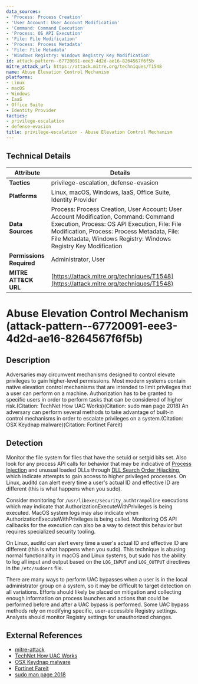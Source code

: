 ```yaml
---
data_sources:
- 'Process: Process Creation'
- 'User Account: User Account Modification'
- 'Command: Command Execution'
- 'Process: OS API Execution'
- 'File: File Modification'
- 'Process: Process Metadata'
- 'File: File Metadata'
- 'Windows Registry: Windows Registry Key Modification'
id: attack-pattern--67720091-eee3-4d2d-ae16-8264567f6f5b
mitre_attack_url: https://attack.mitre.org/techniques/T1548
name: Abuse Elevation Control Mechanism
platforms:
- Linux
- macOS
- Windows
- IaaS
- Office Suite
- Identity Provider
tactics:
- privilege-escalation
- defense-evasion
title: privilege-escalation - Abuse Elevation Control Mechanism
---
```


## Technical Details

| Attribute | Details |
|-----------|----------|
| **Tactics** | privilege-escalation, defense-evasion |
| **Platforms** | Linux, macOS, Windows, IaaS, Office Suite, Identity Provider |
| **Data Sources** | Process: Process Creation, User Account: User Account Modification, Command: Command Execution, Process: OS API Execution, File: File Modification, Process: Process Metadata, File: File Metadata, Windows Registry: Windows Registry Key Modification |
| **Permissions Required** | Administrator, User |
| **MITRE ATT&CK URL** | [https://attack.mitre.org/techniques/T1548](https://attack.mitre.org/techniques/T1548) |

# Abuse Elevation Control Mechanism (attack-pattern--67720091-eee3-4d2d-ae16-8264567f6f5b)

## Description
Adversaries may circumvent mechanisms designed to control elevate privileges to gain higher-level permissions. Most modern systems contain native elevation control mechanisms that are intended to limit privileges that a user can perform on a machine. Authorization has to be granted to specific users in order to perform tasks that can be considered of higher risk.(Citation: TechNet How UAC Works)(Citation: sudo man page 2018) An adversary can perform several methods to take advantage of built-in control mechanisms in order to escalate privileges on a system.(Citation: OSX Keydnap malware)(Citation: Fortinet Fareit)

## Detection
Monitor the file system for files that have the setuid or setgid bits set. Also look for any process API calls for behavior that may be indicative of [Process Injection](https://attack.mitre.org/techniques/T1055) and unusual loaded DLLs through [DLL Search Order Hijacking](https://attack.mitre.org/techniques/T1574/001), which indicate attempts to gain access to higher privileged processes. On Linux, auditd can alert every time a user's actual ID and effective ID are different (this is what happens when you sudo).

Consider monitoring for <code>/usr/libexec/security_authtrampoline</code> executions which may indicate that AuthorizationExecuteWithPrivileges is being executed. MacOS system logs may also indicate when AuthorizationExecuteWithPrivileges is being called. Monitoring OS API callbacks for the execution can also be a way to detect this behavior but requires specialized security tooling.

On Linux, auditd can alert every time a user's actual ID and effective ID are different (this is what happens when you sudo). This technique is abusing normal functionality in macOS and Linux systems, but sudo has the ability to log all input and output based on the <code>LOG_INPUT</code> and <code>LOG_OUTPUT</code> directives in the <code>/etc/sudoers</code> file.

There are many ways to perform UAC bypasses when a user is in the local administrator group on a system, so it may be difficult to target detection on all variations. Efforts should likely be placed on mitigation and collecting enough information on process launches and actions that could be performed before and after a UAC bypass is performed. Some UAC bypass methods rely on modifying specific, user-accessible Registry settings. Analysts should monitor Registry settings for unauthorized changes.

## External References
- [mitre-attack](https://attack.mitre.org/techniques/T1548)
- [TechNet How UAC Works](https://technet.microsoft.com/en-us/itpro/windows/keep-secure/how-user-account-control-works)
- [OSX Keydnap malware](https://www.welivesecurity.com/2016/07/06/new-osxkeydnap-malware-hungry-credentials/)
- [Fortinet Fareit](https://blog.fortinet.com/2016/12/16/malicious-macro-bypasses-uac-to-elevate-privilege-for-fareit-malware)
- [sudo man page 2018](https://www.sudo.ws/)
